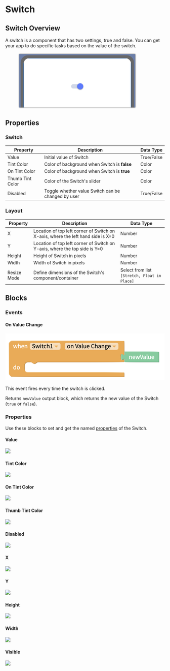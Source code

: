 # Switch

## Switch Overview​ <a href="#switch-overview" id="switch-overview"></a>

A switch is a component that has two settings, true and false. You can get your app to do specific tasks based on the value of the switch.

<div align="left">

<figure><img src=".gitbook/assets/switch (web preview - cropped).png" alt="" width="375"><figcaption></figcaption></figure>

</div>

## Properties <a href="#getting-started" id="getting-started"></a>

### Switch

| Property         | Description                                        | Data Type  |
| ---------------- | -------------------------------------------------- | ---------- |
| Value            | Initial value of Switch                            | True/False |
| Tint Color       | Color of background when Switch is **false**       | Color      |
| On Tint Color    | Color of background when Switch is **true**        | Color      |
| Thumb Tint Color | Color of the Switch's slider                       | Color      |
| Disabled         | Toggle whether value Switch can be changed by user | True/False |

### Layout

| Property    | Description                                                                      | Data Type                                    |
| ----------- | -------------------------------------------------------------------------------- | -------------------------------------------- |
| X           | Location of top left corner of Switch on X-axis, where the left hand side is X=0 | Number                                       |
| Y           | Location of top left corner of Switch on Y-axis, where the top side is Y=0       | Number                                       |
| Height      | Height of Switch in pixels                                                       | Number                                       |
| Width       | Width of Switch in pixels                                                        | Number                                       |
| Resize Mode | Define dimensions of the Switch's component/container                            | Select from list `[Stretch, Float in Place]` |

## Blocks <a href="#events" id="events"></a>

### Events&#x20;

#### On Value Change

![](.gitbook/assets/screen-shot-2021-08-23-at-12.51.10-pm.png)

This event fires every time the switch is clicked.

Returns `newValue` output block, which returns the new value of the Switch (`true` or `false`).

### Properties

Use these blocks to set and get the named [properties](switch.md#getting-started) of the Switch.

#### Value&#x20;

![](https://gblobscdn.gitbook.com/assets%2F-LAn5scXl2uqUJUOqkJo%2F-MWZ9fsYSsJxH4WcN4Jj%2F-MWZGFgk\_NS1U31Z65lg%2Fvalue.png?alt=media\&token=1e299ebf-80b0-4eca-9de1-bffa49bf40da)

#### Tint Color&#x20;

![](https://gblobscdn.gitbook.com/assets%2F-LAn5scXl2uqUJUOqkJo%2F-MWZ9fsYSsJxH4WcN4Jj%2F-MWZGEHN\_gpbrhgSKHxM%2Ftint\_color.png?alt=media\&token=39b92335-6977-4768-9a67-d874838f9425)

#### On Tint Color&#x20;

![](https://gblobscdn.gitbook.com/assets%2F-LAn5scXl2uqUJUOqkJo%2F-MWZ9fsYSsJxH4WcN4Jj%2F-MWZG6DZJ4tRxXoh61Dy%2Fon\_tint\_color.png?alt=media\&token=c980b50b-8eeb-4732-a802-1eb3d60fd05f)

#### Thumb Tint Color&#x20;

![](https://gblobscdn.gitbook.com/assets%2F-LAn5scXl2uqUJUOqkJo%2F-MWZ9fsYSsJxH4WcN4Jj%2F-MWZG7d5VsHWrnTT99VE%2Fthumb\_tint\_color.png?alt=media\&token=223e8e93-175c-489f-bc04-2df46398601a)

#### Disabled&#x20;

![](https://gblobscdn.gitbook.com/assets%2F-LAn5scXl2uqUJUOqkJo%2F-MWZ9fsYSsJxH4WcN4Jj%2F-MWZG3NqO-Qepj7sp5hj%2Fdisabled.png?alt=media\&token=ef01971d-5acc-4fa7-99a8-80d9e73c2b19)

#### X&#x20;

![](https://gblobscdn.gitbook.com/assets%2F-LAn5scXl2uqUJUOqkJo%2F-MWZ9fsYSsJxH4WcN4Jj%2F-MWZGJHPWiFk0A6jxttz%2Fx.png?alt=media\&token=970de731-7f9d-4377-a161-a47889826d95)

#### Y

![](https://gblobscdn.gitbook.com/assets%2F-LAn5scXl2uqUJUOqkJo%2F-MWZ9fsYSsJxH4WcN4Jj%2F-MWZGKPvI15ZDZMgD4dU%2Fy.png?alt=media\&token=5f8c09a0-48a7-46a9-884d-742f1f984b3a)

#### Height&#x20;

![](https://gblobscdn.gitbook.com/assets%2F-LAn5scXl2uqUJUOqkJo%2F-MWZ9fsYSsJxH4WcN4Jj%2F-MWZG4gitjHowTsf\_j\_L%2Fheight.png?alt=media\&token=8d69e6cd-4c36-45cc-a9ba-5c0d85afb8b2)

#### Width&#x20;

![](https://gblobscdn.gitbook.com/assets%2F-LAn5scXl2uqUJUOqkJo%2F-MWZ9fsYSsJxH4WcN4Jj%2F-MWZGI49tqFn8CnxjOQa%2Fwidth.png?alt=media\&token=9e21c30e-8e20-4b01-830d-1c4f720cd4da)

####

#### Visible&#x20;

![](https://gblobscdn.gitbook.com/assets%2F-LAn5scXl2uqUJUOqkJo%2F-MWZ9fsYSsJxH4WcN4Jj%2F-MWZGGpog3cyq9npq5Qo%2Fvisible.png?alt=media\&token=e0f07925-562e-41ac-8476-cf92eda91461)
